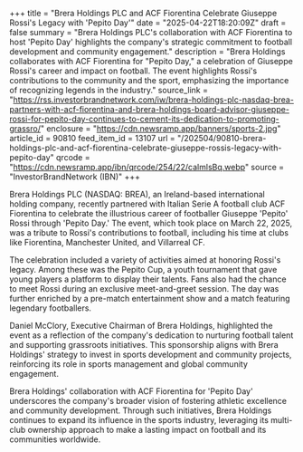 +++
title = "Brera Holdings PLC and ACF Fiorentina Celebrate Giuseppe Rossi's Legacy with 'Pepito Day'"
date = "2025-04-22T18:20:09Z"
draft = false
summary = "Brera Holdings PLC's collaboration with ACF Fiorentina to host 'Pepito Day' highlights the company's strategic commitment to football development and community engagement."
description = "Brera Holdings collaborates with ACF Fiorentina for \"Pepito Day,\" a celebration of Giuseppe Rossi's career and impact on football. The event highlights Rossi's contributions to the community and the sport, emphasizing the importance of recognizing legends in the industry."
source_link = "https://rss.investorbrandnetwork.com/iw/brera-holdings-plc-nasdaq-brea-partners-with-acf-fiorentina-and-brera-holdings-board-advisor-giuseppe-rossi-for-pepito-day-continues-to-cement-its-dedication-to-promoting-grassro/"
enclosure = "https://cdn.newsramp.app/banners/sports-2.jpg"
article_id = 90810
feed_item_id = 13107
url = "/202504/90810-brera-holdings-plc-and-acf-fiorentina-celebrate-giuseppe-rossis-legacy-with-pepito-day"
qrcode = "https://cdn.newsramp.app/ibn/qrcode/254/22/calmlsBq.webp"
source = "InvestorBrandNetwork (IBN)"
+++

<p>Brera Holdings PLC (NASDAQ: BREA), an Ireland-based international holding company, recently partnered with Italian Serie A football club ACF Fiorentina to celebrate the illustrious career of footballer Giuseppe 'Pepito' Rossi through 'Pepito Day.' The event, which took place on March 22, 2025, was a tribute to Rossi's contributions to football, including his time at clubs like Fiorentina, Manchester United, and Villarreal CF.</p><p>The celebration included a variety of activities aimed at honoring Rossi's legacy. Among these was the Pepito Cup, a youth tournament that gave young players a platform to display their talents. Fans also had the chance to meet Rossi during an exclusive meet-and-greet session. The day was further enriched by a pre-match entertainment show and a match featuring legendary footballers.</p><p>Daniel McClory, Executive Chairman of Brera Holdings, highlighted the event as a reflection of the company's dedication to nurturing football talent and supporting grassroots initiatives. This sponsorship aligns with Brera Holdings' strategy to invest in sports development and community projects, reinforcing its role in sports management and global community engagement.</p><p>Brera Holdings' collaboration with ACF Fiorentina for 'Pepito Day' underscores the company's broader vision of fostering athletic excellence and community development. Through such initiatives, Brera Holdings continues to expand its influence in the sports industry, leveraging its multi-club ownership approach to make a lasting impact on football and its communities worldwide.</p>